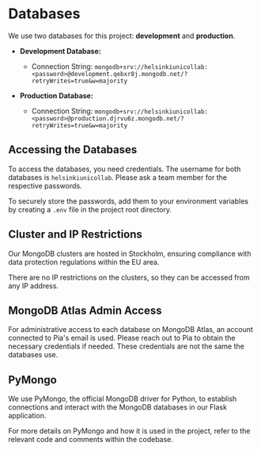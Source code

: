 # Databases

We use two databases for this project: **development** and **production**.

- **Development Database:**
  - Connection String: `mongodb+srv://helsinkiunicollab:<password>@development.qebxr8j.mongodb.net/?retryWrites=true&w=majority`
  
- **Production Database:**
  - Connection String: `mongodb+srv://helsinkiunicollab:<password>@production.djrvu6z.mongodb.net/?retryWrites=true&w=majority`

## Accessing the Databases

To access the databases, you need credentials. The username for both databases is `helsinkiunicollab`. Please ask a team member for the respective passwords.

To securely store the passwords, add them to your environment variables by creating a `.env` file in the project root directory. 

## Cluster and IP Restrictions

Our MongoDB clusters are hosted in Stockholm, ensuring compliance with data protection regulations within the EU area.

There are no IP restrictions on the clusters, so they can be accessed from any IP address.

## MongoDB Atlas Admin Access

For administrative access to each database on MongoDB Atlas, an account connected to Pia's email is used. Please reach out to Pia to obtain the necessary credentials if needed. These credentials are not the same the databases use.

## PyMongo

We use PyMongo, the official MongoDB driver for Python, to establish connections and interact with the MongoDB databases in our Flask application.

For more details on PyMongo and how it is used in the project, refer to the relevant code and comments within the codebase.
